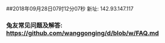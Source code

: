 ##2018年09月28日07时12分07秒 新址: 142.93.147.117
### 兔友常见问题及解答: https://github.com/wanggonging/d/blob/w/FAQ.md
